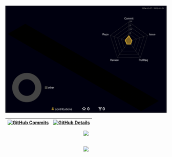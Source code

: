 
![Status](./profile-3d-contrib/profile-night-rainbow.svg)



| [![GitHub Commits](http://github-profile-summary-cards.vercel.app/api/cards/productive-time?username=MarcosPauloRocha&theme=dracula&utcOffset=-3)](https://github.com/vn7n24fzkq/github-profile-summary-cards) | [![GitHub Details](http://github-profile-summary-cards.vercel.app/api/cards/profile-details?username=MarcosPauloRocha&theme=dracula)](https://github.com/vn7n24fzkq/github-profile-summary-cards) |  
 |-----------------------------------------------------------------------------------------------------------------------------------------------------------------------------------------------------------------|----------------------------------------------------------------------------------------------------------------------------------------------------------------------------------------------------|



  <div align="center" >
<a href="https://skillicons.dev"   >
  <img src="https://skillicons.dev/icons?i=git,vscode,javascript,typescript,css,html,react,next,nodejs,java,spring,docker,angular,github,materialui,linux,postman,bootstrap,vite,eclipse,mongodb,figma,postgres,gradle,hibernate,idea,maven,mysql,nextjs,npm,py,pycharm,react,stackoverflow,sublime,ubuntu,vercel,vscode,windows,discord,linkedin,instagram" />
</a>
  <br />

  </div>


##
   <div align="center" >
     <img src="https://github-profile-trophy.vercel.app/?username=MarcosPauloRocha&row=1&column=6&theme=dracula&margin-w=15&margin-h=15"/>
  </div>

  
 






 
  
  

  

